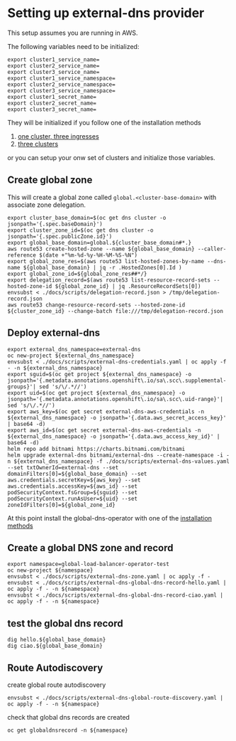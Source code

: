 # Setting up external-dns provider

This setup assumes you are running in AWS.

The following variables need to be initialized:

```shell
export cluster1_service_name=
export cluster2_service_name=
export cluster3_service_name=
export cluster1_service_namespace=
export cluster2_service_namespace=
export cluster3_service_namespace=
export cluster1_secret_name=
export cluster2_secret_name=
export cluster3_secret_name=
```

They will be initialized if you follow one of the installation methods

1. [one cluster, three ingresses](./one-cluster-three-ingresses.md)
2. [three clusters](./three-clusters.md)

or you can setup your onw set of clusters and initialize those variables.

## Create global zone

This will create a global zone called `global.<cluster-base-domain>` with associate zone delegation.

```shell
export cluster_base_domain=$(oc get dns cluster -o jsonpath='{.spec.baseDomain}')
export cluster_zone_id=$(oc get dns cluster -o jsonpath='{.spec.publicZone.id}')
export global_base_domain=global.${cluster_base_domain#*.}
aws route53 create-hosted-zone --name ${global_base_domain} --caller-reference $(date +"%m-%d-%y-%H-%M-%S-%N") 
export global_zone_res=$(aws route53 list-hosted-zones-by-name --dns-name ${global_base_domain} | jq -r .HostedZones[0].Id )
export global_zone_id=${global_zone_res##*/}
export delegation_record=$(aws route53 list-resource-record-sets --hosted-zone-id ${global_zone_id} | jq .ResourceRecordSets[0])
envsubst < ./docs/scripts/delegation-record.json > /tmp/delegation-record.json
aws route53 change-resource-record-sets --hosted-zone-id ${cluster_zone_id} --change-batch file:///tmp/delegation-record.json
```

## Deploy external-dns

```shell
export external_dns_namespace=external-dns
oc new-project ${external_dns_namespace}
envsubst < ./docs/scripts/external-dns-credentials.yaml | oc apply -f - -n ${external_dns_namespace}
export sguid=$(oc get project ${external_dns_namespace} -o jsonpath='{.metadata.annotations.openshift\.io/sa\.scc\.supplemental-groups}'| sed 's/\/.*//')
export uid=$(oc get project ${external_dns_namespace} -o jsonpath='{.metadata.annotations.openshift\.io/sa\.scc\.uid-range}'| sed 's/\/.*//')
export aws_key=$(oc get secret external-dns-aws-credentials -n ${external_dns_namespace} -o jsonpath='{.data.aws_secret_access_key}' | base64 -d)
export aws_id=$(oc get secret external-dns-aws-credentials -n ${external_dns_namespace} -o jsonpath='{.data.aws_access_key_id}' | base64 -d)
helm repo add bitnami https://charts.bitnami.com/bitnami
helm upgrade external-dns bitnami/external-dns --create-namespace -i -n ${external_dns_namespace} -f ./docs/scripts/external-dns-values.yaml --set txtOwnerId=external-dns --set domainFilters[0]=${global_base_domain} --set aws.credentials.secretKey=${aws_key} --set aws.credentials.accessKey=${aws_id} --set podSecurityContext.fsGroup=${sguid} --set podSecurityContext.runAsUser=${uid} --set zoneIdFilters[0]=${global_zone_id}
```

At this point install the global-dns-operator with one of the [installation methods]()

## Create a global DNS zone and record

```shell
export namespace=global-load-balancer-operator-test
oc new-project ${namespace} 
envsubst < ./docs/scripts/external-dns-zone.yaml | oc apply -f -
envsubst < ./docs/scripts/external-dns-global-dns-record-hello.yaml | oc apply -f - -n ${namespace}
envsubst < ./docs/scripts/external-dns-global-dns-record-ciao.yaml | oc apply -f - -n ${namespace}
```

## test the global dns record

```shell
dig hello.${global_base_domain}
dig ciao.${global_base_domain}
```

## Route Autodiscovery 

create global route autodiscovery

```shell
envsubst < ./docs/scripts/external-dns-global-route-discovery.yaml | oc apply -f - -n ${namespace}
```

check that global dns records are created

```shell
oc get globaldnsrecord -n ${namespace}
```
